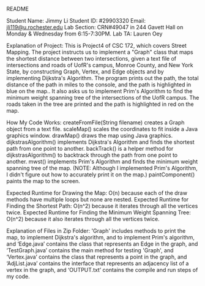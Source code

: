 README

Student Name: Jimmy Li
Student ID: #29903320
Email: jli119@u.rochester.edu
Lab Section: CRN#49047 in 244 Gavett Hall on Monday & Wednesday from 6:15-7:30PM.
Lab TA: Lauren Oey

Explanation of Project:
This is Project4 of CSC 172, which covers Street Mapping.
The project instructs us to implement a "Graph" class that maps the shortest distance between two intersections, 
given a text file of intersections and roads of UofR's campus, Monroe County, and New York State,
by constructing Graph, Vertex, and Edge objects and by implementing Dijkstra's Algorithm.
The program prints out the path, the total distance of the path in miles to the console, and the path is highlighted in blue on the map..
It also asks us to implement Prim's Algorithm to find the minimum weight spanning tree of the intersections of the UofR campus.
The roads taken in the tree are printed and the path is highlighted in red on the map.

How My Code Works:
createFromFile(String filename) creates a Graph object from a text file.
scaleMap() scales the coordinates to fit inside a Java graphics window.
drawMap() draws the map using Java graphics.
dijkstrasAlgorithm() implements Dijkstra's Algorithm and finds the shortest path from one point to another.
backTrack() is a helper method for dijkstrasAlgorithm() to backtrack through the path from one point to another. 
mwst() implements Prim's Algorithm and finds the minimum weight spanning tree of the map. 
(NOTE: Although I implemented Prim's Algorithm, I didn't figure out how to accurately print it on the map.)
paintComponent() paints the map to the screen.

Expected Runtime for Drawing the Map: O(n) because each of the draw methods have multiple loops but none are nested.
Expected Runtime for Finding the Shortest Path: O(n^2) because it iterates through all the vertices twice.
Expected Runtime for Finding the Minimum Weight Spanning Tree: O(n^2) because it also iterates through all the vertices twice.

Explanation of Files in Zip Folder:
'Graph' includes methods to print the map, to implement Dijkstra's algorithm, and to implement Prim's algorithm, and
‘Edge.java’ contains the class that represents an Edge in the graph, and
‘TestGraph.java’ contains the main method for testing 'Graph', and
‘Vertex.java’ contains the class that represents a point in the graph, and
‘AdjList.java’ contains the interface that represents an adjacency list of a vertex in the graph, and
‘OUTPUT.txt’ contains the compile and run steps of my code.
